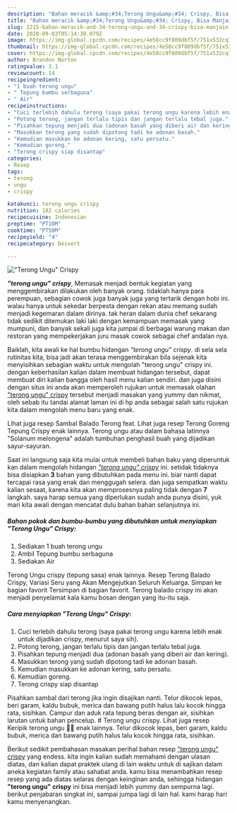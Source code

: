 ```yaml
---
description: "Bahan meracik &amp;#34;Terong Ungu&amp;#34; Crispy, Bisa Manjain Lidah"
title: "Bahan meracik &amp;#34;Terong Ungu&amp;#34; Crispy, Bisa Manjain Lidah"
slug: 2215-bahan-meracik-and-34-terong-ungu-and-34-crispy-bisa-manjain-lidah
date: 2020-09-03T05:14:38.079Z
image: https://img-global.cpcdn.com/recipes/4e58cc9f809dbf5f/751x532cq70/terong-ungu-crispy-foto-resep-utama.jpg
thumbnail: https://img-global.cpcdn.com/recipes/4e58cc9f809dbf5f/751x532cq70/terong-ungu-crispy-foto-resep-utama.jpg
cover: https://img-global.cpcdn.com/recipes/4e58cc9f809dbf5f/751x532cq70/terong-ungu-crispy-foto-resep-utama.jpg
author: Brandon Norton
ratingvalue: 3.1
reviewcount: 14
recipeingredient:
- "1 buah terong ungu"
- " Tepung bumbu serbaguna"
- " Air"
recipeinstructions:
- "Cuci terlebih dahulu terong (saya pakai terong ungu karena lebih enak untuk dijadikan crispy, menurut saya sih)."
- "Potong terong, jangan terlalu tipis dan jangan terlalu tebal juga."
- "Pisahkan tepung menjadi dua (adonan basah yang diberi air dan kering)."
- "Masukkan terong yang sudah dipotong tadi ke adonan basah."
- "Kemudian masukkan ke adonan kering, satu persatu."
- "Kemudian goreng."
- "Terong crispy siap disantap"
categories:
- Resep
tags:
- terong
- ungu
- crispy

katakunci: terong ungu crispy 
nutrition: 182 calories
recipecuisine: Indonesian
preptime: "PT10M"
cooktime: "PT58M"
recipeyield: "4"
recipecategory: Dessert

---
```



![&#34;Terong Ungu&#34; Crispy](https://img-global.cpcdn.com/recipes/4e58cc9f809dbf5f/751x532cq70/terong-ungu-crispy-foto-resep-utama.jpg)

<b><i>&#34;terong ungu&#34; crispy</i></b>, Memasak menjadi bentuk kegiatan yang menggembirakan dilakukan oleh banyak orang. tidaklah hanya para perempuan, sebagian cowok juga banyak juga yang tertarik dengan hobi ini. walau hanya untuk sekedar berpesta dengan rekan atau memang sudah menjadi kegemaran dalam dirinya. tak heran dalam dunia chef sekarang tidak sedikit ditemukan laki laki dengan kemampuan memasak yang mumpuni, dan banyak sekali juga kita jumpai di berbagai warung makan dan restoran yang mempekerjakan juru masak cowok sebagai chef andalan nya.

Baiklah, kita awali ke hal bumbu hidangan <i>&#34;terong ungu&#34; crispy</i>. di sela sela rutinitas kita, bisa jadi akan terasa menggembirakan bila sejenak kita menyisihkan sebagian waktu untuk mengolah &#34;terong ungu&#34; crispy ini. dengan keberhasilan kalian dalam membuat hidangan tersebut, dapat membuat diri kalian bangga oleh hasil menu kalian sendiri. dan juga disini dengan situs ini anda akan memperoleh rujukan untuk memasak olahan <u>&#34;terong ungu&#34; crispy</u> tersebut menjadi masakan yang yummy dan nikmat, oleh sebab itu tandai alamat laman ini di hp anda sebagai salah satu rujukan kita dalam mengolah menu baru yang enak.

Lihat juga resep Sambal Balado Terong feat. Lihat juga resep Terong Goreng Tepung Crispy enak lainnya. Terong ungu atau dalam bahasa latinnya &#34;Solanum melongena&#34; adalah tumbuhan penghasil buah yang dijadikan sayur-sayuran.


Saat ini langsung saja kita mulai untuk membeli bahan baku yang diperuntuk kan dalam mengolah hidangan <u><i>&#34;terong ungu&#34; crispy</i></u> ini. setidak tidaknya bisa disiapkan <b>3</b> bahan yang dibutuhkan pada menu ini. biar nanti dapat tercapai rasa yang enak dan menggugah selera. dan juga sempatkan waktu kalian sesaat, karena kita akan memprosesnya paling tidak dengan <b>7</b> langkah. saya harap semua yang diperlukan sudah anda punya disini, yuk mari kita awali dengan mencatat dulu bahan bahan selanjutnya ini.

<!--inarticleads1-->

##### Bahan pokok dan bumbu-bumbu yang dibutuhkan untuk menyiapkan &#34;Terong Ungu&#34; Crispy:

1. Sediakan 1 buah terong ungu
1. Ambil  Tepung bumbu serbaguna
1. Sediakan  Air


Terong Ungu crispy (tepung sasa) enak lainnya. Resep Terong Balado Crispy, Variasi Seru yang Akan Mengejutkan Seluruh Keluarga. Simpan ke bagian favorit Tersimpan di bagian favorit. Terong balado crispy ini akan menjadi penyelamat kala kamu bosan dengan yang itu-itu saja. 

<!--inarticleads2-->

##### Cara menyiapkan &#34;Terong Ungu&#34; Crispy:

1. Cuci terlebih dahulu terong (saya pakai terong ungu karena lebih enak untuk dijadikan crispy, menurut saya sih).
1. Potong terong, jangan terlalu tipis dan jangan terlalu tebal juga.
1. Pisahkan tepung menjadi dua (adonan basah yang diberi air dan kering).
1. Masukkan terong yang sudah dipotong tadi ke adonan basah.
1. Kemudian masukkan ke adonan kering, satu persatu.
1. Kemudian goreng.
1. Terong crispy siap disantap


Pisahkan sambal dari terong jika ingin disajikan nanti. Telur dikocok lepas, beri garam, kaldu bubuk, merica dan bawang putih halus lalu kocok hingga rata, sisihkan. Campur dan aduk rata tepung beras dengan air, sisihkan larutan untuk bahan pencelup. # Terong ungu crispy. Lihat juga resep Keripik terong ungu 🍆🍆 enak lainnya. Telur dikocok lepas, beri garam, kaldu bubuk, merica dan bawang putih halus lalu kocok hingga rata, sisihkan. 

Berikut sedikit pembahasan masakan perihal bahan resep <u>&#34;terong ungu&#34; crispy</u> yang endess. kita ingin kalian sudah memahami dengan ulasan diatas, dan kalian dapat praktek ulang di lain waktu untuk di sajikan dalam aneka kegiatan family atau sahabat anda. kamu bisa menambahkan resep resep yang ada diatas selaras dengan keinginan anda, sehingga hidangan <b>&#34;terong ungu&#34; crispy</b> ini bisa menjadi lebih yummy dan sempurna lagi. berikut penjabaran singkat ini, sampai jumpa lagi di lain hal. kami harap hari kamu menyenangkan.
